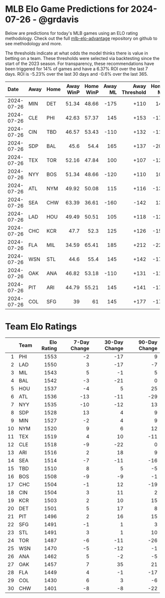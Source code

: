 # MLB Elo Game Predictions for 2024-07-26 - @grdavis
Below are predictions for today's MLB games using an ELO rating methodology. Check out the full [mlb-elo-advantage](https://github.com/grdavis/mlb-elo-advantage) repository on github to see methodology and more.

The thresholds indicate at what odds the model thinks there is value in betting on a team. These thresholds were selected via backtesting since the start of the 2023 season. For transparency, these recommendations have been triggered for 14% of games and have a 6.37% ROI over the last 7 days. ROI is -5.23% over the last 30 days and -0.6% over the last 365.

| Date       | Away   | Home   |   Away WinP |   Home WinP |   Away ML |   Away Threshold |   Home ML |   Home Threshold |
|:-----------|:-------|:-------|------------:|------------:|----------:|-----------------:|----------:|-----------------:|
| 2024-07-26 | MIN    | DET    |       51.34 |       48.66 |      -175 |             +110 |       145 |             +122 |
| 2024-07-26 | CLE    | PHI    |       42.63 |       57.37 |       145 |             +153 |      -175 |             -113 |
| 2024-07-26 | CIN    | TBD    |       46.57 |       53.43 |      -110 |             +132 |      -110 |             +102 |
| 2024-07-26 | SDP    | BAL    |       45.6  |       54.4  |       165 |             +137 |      -200 |             -102 |
| 2024-07-26 | TEX    | TOR    |       52.16 |       47.84 |       100 |             +107 |      -120 |             +126 |
| 2024-07-26 | NYY    | BOS    |       51.34 |       48.66 |      -120 |             +110 |       100 |             +122 |
| 2024-07-26 | ATL    | NYM    |       49.92 |       50.08 |       115 |             +116 |      -135 |             +116 |
| 2024-07-26 | SEA    | CHW    |       63.39 |       36.61 |      -160 |             -142 |       135 |             +195 |
| 2024-07-26 | LAD    | HOU    |       49.49 |       50.51 |       105 |             +118 |      -125 |             +114 |
| 2024-07-26 | CHC    | KCR    |       47.7  |       52.3  |       125 |             +126 |      -150 |             +106 |
| 2024-07-26 | FLA    | MIL    |       34.59 |       65.41 |       185 |             +212 |      -225 |             -154 |
| 2024-07-26 | WSN    | STL    |       44.6  |       55.4  |       145 |             +142 |      -175 |             -105 |
| 2024-07-26 | OAK    | ANA    |       46.82 |       53.18 |      -110 |             +131 |      -110 |             +103 |
| 2024-07-26 | PIT    | ARI    |       44.79 |       55.21 |       145 |             +141 |      -175 |             -105 |
| 2024-07-26 | COL    | SFG    |       39    |       61    |       145 |             +177 |      -175 |             -130 |

# Team Elo Ratings
|    | Team   |   Elo Rating |   7-Day Change |   30-Day Change |   90-Day Change |
|---:|:-------|-------------:|---------------:|----------------:|----------------:|
|  1 | PHI    |         1553 |             -2 |             -17 |               9 |
|  2 | LAD    |         1550 |              3 |             -17 |              -7 |
|  3 | MIL    |         1543 |              5 |              -1 |               5 |
|  4 | BAL    |         1542 |             -3 |             -21 |               0 |
|  5 | HOU    |         1537 |             -4 |               5 |              25 |
|  6 | ATL    |         1536 |            -13 |             -11 |             -29 |
|  7 | NYY    |         1535 |            -10 |             -12 |              13 |
|  8 | SDP    |         1528 |             13 |               4 |               9 |
|  9 | MIN    |         1527 |             -2 |               4 |               9 |
| 10 | NYM    |         1520 |              9 |               6 |              12 |
| 11 | TEX    |         1519 |              4 |              10 |             -11 |
| 12 | CLE    |         1518 |             -9 |             -22 |               0 |
| 13 | ARI    |         1516 |              2 |              18 |               9 |
| 14 | SEA    |         1514 |             -7 |             -11 |             -16 |
| 15 | TBD    |         1510 |              8 |               5 |              -5 |
| 16 | BOS    |         1508 |             -9 |              -9 |              -1 |
| 17 | CHC    |         1504 |             -1 |              12 |             -19 |
| 18 | CIN    |         1504 |              3 |              11 |               2 |
| 19 | KCR    |         1503 |              2 |              10 |              15 |
| 20 | DET    |         1501 |              5 |              17 |               8 |
| 21 | PIT    |         1496 |              2 |              16 |              15 |
| 22 | SFG    |         1491 |             -1 |               1 |               3 |
| 23 | STL    |         1491 |              3 |               1 |              10 |
| 24 | TOR    |         1487 |             -6 |             -11 |             -26 |
| 25 | WSN    |         1470 |             -5 |             -12 |              -1 |
| 26 | ANA    |         1462 |              5 |              -2 |              -5 |
| 27 | OAK    |         1457 |              7 |              35 |              21 |
| 28 | FLA    |         1449 |              4 |              -1 |             -17 |
| 29 | COL    |         1430 |              6 |               3 |              -6 |
| 30 | CHW    |         1401 |             -8 |              -8 |             -22 |